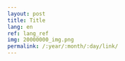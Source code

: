 ```yaml
---
layout: post
title: Title
lang: en
ref: lang_ref
img: 20000000_img.png
permalink: /:year/:month/:day/link/
---
```

